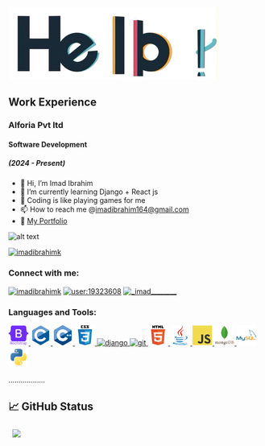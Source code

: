 
![Test Automation](https://github.com/Imad-Ibrahim-K/Demo/blob/master/images/hello.gif)


## Work Experience

### Alforia Pvt ltd
#### Software Development
##### *(2024 - Present)*

- 👋 Hi, I’m Imad Ibrahim
- 🌱 I’m currently learning Django + React js
- 💞️ Coding is like playing games for me
- 📫 How to reach me @imadibrahim164@gmail.com
- 🧰 <a href="https://imad-ibrahim-portfolio.netlify.app/">My Portfolio</a>





<!---

--->

![alt text](https://github.com/imadibrahimk/Demo/blob/master/images/p-7.gif)





<p align="left"> <a href="https://github.com/ryo-ma/github-profile-trophy"><img src="https://github-profile-trophy.vercel.app/?username=imadibrahimk" alt="imadibrahimk" /></a> </p>

<h3 align="left">Connect with me:</h3>
<p align="left">
<a href="https://www.linkedin.com/in/imadibrahimk/" target="blank"><img align="center" src="https://raw.githubusercontent.com/rahuldkjain/github-profile-readme-generator/master/src/images/icons/Social/linked-in-alt.svg" alt="imadibrahimk" height="30" width="40" /></a>
<a href="https://stackoverflow.com/users/user:19323608" target="blank"><img align="center" src="https://raw.githubusercontent.com/rahuldkjain/github-profile-readme-generator/master/src/images/icons/Social/stack-overflow.svg" alt="user:19323608" height="30" width="40" /></a>
<a href="https://instagram.com/_imad________" target="blank"><img align="center" src="https://raw.githubusercontent.com/rahuldkjain/github-profile-readme-generator/master/src/images/icons/Social/instagram.svg" alt="_imad________" height="30" width="40" /></a>
</p>

<h3 align="left">Languages and Tools:</h3>
<p align="left"> <a href="https://getbootstrap.com" target="_blank" rel="noreferrer"> <img src="https://raw.githubusercontent.com/devicons/devicon/master/icons/bootstrap/bootstrap-plain-wordmark.svg" alt="bootstrap" width="40" height="40"/> </a> <a href="https://www.cprogramming.com/" target="_blank" rel="noreferrer"> <img src="https://raw.githubusercontent.com/devicons/devicon/master/icons/c/c-original.svg" alt="c" width="40" height="40"/> </a> <a href="https://www.w3schools.com/cpp/" target="_blank" rel="noreferrer"> <img src="https://raw.githubusercontent.com/devicons/devicon/master/icons/cplusplus/cplusplus-original.svg" alt="cplusplus" width="40" height="40"/> </a> <a href="https://www.w3schools.com/css/" target="_blank" rel="noreferrer"> <img src="https://raw.githubusercontent.com/devicons/devicon/master/icons/css3/css3-original-wordmark.svg" alt="css3" width="40" height="40"/> </a> <a href="https://www.djangoproject.com/" target="_blank" rel="noreferrer"> <img src="https://cdn.worldvectorlogo.com/logos/django.svg" alt="django" width="40" height="40"/> </a> <a href="https://git-scm.com/" target="_blank" rel="noreferrer"> <img src="https://www.vectorlogo.zone/logos/git-scm/git-scm-icon.svg" alt="git" width="40" height="40"/> </a> <a href="https://www.w3.org/html/" target="_blank" rel="noreferrer"> <img src="https://raw.githubusercontent.com/devicons/devicon/master/icons/html5/html5-original-wordmark.svg" alt="html5" width="40" height="40"/> </a> <a href="https://www.java.com" target="_blank" rel="noreferrer"> <img src="https://raw.githubusercontent.com/devicons/devicon/master/icons/java/java-original.svg" alt="java" width="40" height="40"/> </a> <a href="https://developer.mozilla.org/en-US/docs/Web/JavaScript" target="_blank" rel="noreferrer"> <img src="https://raw.githubusercontent.com/devicons/devicon/master/icons/javascript/javascript-original.svg" alt="javascript" width="40" height="40"/> </a> <a href="https://www.mongodb.com/" target="_blank" rel="noreferrer"> <img src="https://raw.githubusercontent.com/devicons/devicon/master/icons/mongodb/mongodb-original-wordmark.svg" alt="mongodb" width="40" height="40"/> </a> <a href="https://www.mysql.com/" target="_blank" rel="noreferrer"> <img src="https://raw.githubusercontent.com/devicons/devicon/master/icons/mysql/mysql-original-wordmark.svg" alt="mysql" width="40" height="40"/> </a> <a href="https://www.python.org" target="_blank" rel="noreferrer"> <img src="https://raw.githubusercontent.com/devicons/devicon/master/icons/python/python-original.svg" alt="python" width="40" height="40"/> </a> </p>


..................


## &#x1f4c8; GitHub Status



<a href="https://github.com/imadibrahimk ">
  <img align="center" style="margin:0.5rem" src="https://github-readme-stats.vercel.app/api/top-langs/?username=imadibrahimk&hide=html,css&title_color=ffffff&text_color=c9cacc&icon_color=4AB197&bg_color=1A2B34" />
</a>
<br>
<br>
